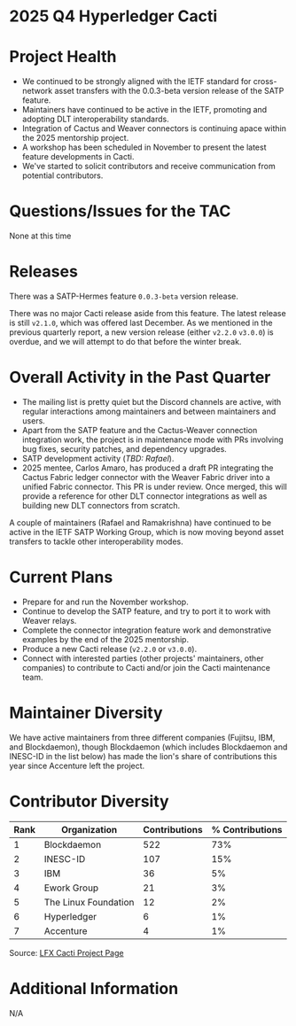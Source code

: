 [//]: # (SPDX-License-Identifier: CC-BY-4.0)

# 2025 Q4 Hyperledger Cacti

# Project Health

- We continued to be strongly aligned with the IETF standard for cross-network asset transfers with the 0.0.3-beta version release of the SATP feature.
- Maintainers have continued to be active in the IETF, promoting and adopting DLT interoperability standards.
- Integration of Cactus and Weaver connectors is continuing apace within the 2025 mentorship project.
- A workshop has been scheduled in November to present the latest feature developments in Cacti.
- We've started to solicit contributors and receive communication from potential contributors.

# Questions/Issues for the TAC

None at this time

# Releases

There was a SATP-Hermes feature `0.0.3-beta` version release.

There was no major Cacti release aside from this feature. The latest release is still `v2.1.0`, which was offered last December. As we mentioned in the previous quarterly report, a new version release (either `v2.2.0` `v3.0.0`) is overdue, and we will attempt to do that before the winter break.

# Overall Activity in the Past Quarter

- The mailing list is pretty quiet but the Discord channels are active, with regular interactions among maintainers and between maintainers and users.
- Apart from the SATP feature and the Cactus-Weaver connection integration work, the project is in maintenance mode with PRs involving bug fixes, security patches, and dependency upgrades.
- SATP development activity (_TBD: Rafael_).
- 2025 mentee, Carlos Amaro, has produced a draft PR integrating the Cactus Fabric ledger connector with the Weaver Fabric driver into a unified Fabric connector. This PR is under review. Once merged, this will provide a reference for other DLT connector integrations as well as building new DLT connectors from scratch.

A couple of maintainers (Rafael and Ramakrishna) have continued to be active in the IETF SATP Working Group, which is now moving beyond asset transfers to tackle other interoperability modes.

# Current Plans

- Prepare for and run the November workshop.
- Continue to develop the SATP feature, and try to port it to work with Weaver relays.
- Complete the connector integration feature work and demonstrative examples by the end of the 2025 mentorship.
- Produce a new Cacti release (`v2.2.0` or `v3.0.0`).
- Connect with interested parties (other projects' maintainers, other companies) to contribute to Cacti and/or join the Cacti maintenance team.

# Maintainer Diversity

We have active maintainers from three different companies (Fujitsu, IBM, and Blockdaemon), though Blockdaemon (which includes Blockdaemon and INESC-ID in the list below) has made the lion's share of contributions this year since Accenture left the project.

# Contributor Diversity

|Rank|Organization                   |Contributions|% Contributions|
|----|-------------------------------|-------------|---------------|
|1   |Blockdaemon                    |522          |73%            |
|2   |INESC-ID                       |107          |15%            |
|3   |IBM                            |36           |5%             |
|4   |Ework Group                    |21           |3%             |
|5   |The Linux Foundation           |12           |2%             |
|6   |Hyperledger                    |6            |1%             |
|7   |Accenture                      |4            |1%             |

Source: [LFX Cacti Project Page](https://insights.linuxfoundation.org/project/cacti/contributors?timeRange=previousQuarter&start=2025-07-01&end=2025-09-30&widget=organization-dependency)

# Additional Information

N/A
